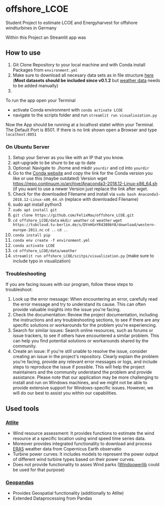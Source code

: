 # offshore_LCOE
Student Project to estimate LCOE and Energyharvest for offshore windturbines in Germany

Within this Project an Streamlit app was 

## How to use
1. Git Clone Repository to your local machine and with Conda install Packages from `environment.yml`
2. Make sure to download all necesary data sets as in file structure [here](https://tubcloud.tu-berlin.de/s/oqJYaQwYFWtT9p3/download) (**Most datasets should be included since v0.1.2** but [weather data](https://tubcloud.tu-berlin.de/s/DYnHGnYR4389bY8/download/western-europe-2011.nc) needs to be added manually)
3. 
    


To run the app open your Terminal 
- activate Conda environment with `conda activate LCOE`
- navigate to the scripts folder and run `streamlit run visualiozation.py`

Now the App should be running at a localhost statet within your Terminal. The Default Port is 8501. 
If there is no link shown open a Browser and type `localhost:8051`

### On Ubuntu Server
1. Setup your Server as you like with an IP that you know.
2. apt-upgrade to be shure to be up to date
3. Optional: Navigate to ./home and mkdir `yourdir` and cd into `yourdir`
4. Go to the [Conda website](https://docs.conda.io/en/latest/miniconda.html#linux-installers) and copy the link for the Conda version you like or use this (maybe outdated) Version
   wget https://repo.continuum.io/archive/Anaconda3-2018.12-Linux-x86_64.sh (if you want to use a newer Version just replace the link after wget. 
5. Check for the downloaded Filename and install via `sudo bash Anaconda3-2018.12-Linux-x86_64.sh` (replace with downloaded Filename)
6. sudo apt install python3
7. `sudo apt install git`
8. `git clone https://github.com/FelixMau/offshore_LCOE.git`
9. `cd offshore_LCOE/data` `mkdir weather` `cd weather` `wget https://tubcloud.tu-berlin.de/s/DYnHGnYR4389bY8/download/western-europe-2011.nc` `cd ..` `cd ..`
10. `conda install pip`
11. `conda env create -f environment.yml`
12. `conda activate LCOE`
13. `cd offshore_LCOE/data/weather`
14. `streamlit run offshore_LCOE/scitps/visualization.py` (make sure to include typo in visualization)

### Troubleshooting

If you are facing issues with our program, follow these steps to troubleshoot:
1. Look up the error message: When encountering an error, carefully read the error message and try to understand its cause. This can often provide valuable insights into the issue you're facing.
2. Check the documentation: Review the project documentation, including the instructions and any troubleshooting sections, to see if there are any specific solutions or workarounds for the problem you're experiencing.
3. Search for similar issues: Search online resources, such as forums or issue trackers, to see if others have encountered a similar problem. This can help you find potential solutions or workarounds shared by the community.
4. Create an issue: If you're still unable to resolve the issue, consider creating an issue in the project's repository. Clearly explain the problem you're facing, provide any relevant error messages or logs, and include steps to reproduce the issue if possible. This will help the project maintainers and the community understand the problem and provide assistance.
Please note that our application may be more challenging to install and run on Windows machines, and we might not be able to provide extensive support for Windows-specific issues. However, we will do our best to assist you within our capabilities.

## Used tools

### [Atlite](https://atlite.readthedocs.io/en/latest/)
- Wind resource assessment: It provides functions to estimate the wind resource at a specific location using wind speed time series data.
- Moreover provides integrated functionality to download and process [ERA5](https://cds.climate.copernicus.eu/cdsapp#!/dataset/reanalysis-era5-single-levels?tab=form) weather data from Copernicus Earth observatio
- Turbine power curves: It includes models to represent the power output of different wind turbine types based on their power curves.
- Does not provide functionality to asses Wind parks ([Windpowerlib](https://github.com/oemof/feedinlib) could be used for that purpose) 

### [Geopandas](https://geopandas.org/en/stable/)
- Provides Geospatial functionality (additionally to Atlite)
- Extended Dataprocessing from Pandas

